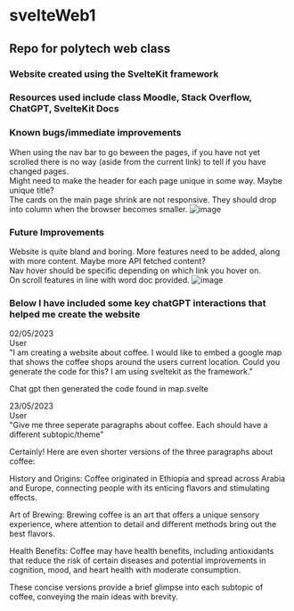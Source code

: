 # svelteWeb1
## Repo for polytech web class
### Website created using the SvelteKit framework
### Resources used include class Moodle, Stack Overflow, ChatGPT, SvelteKit Docs

### Known bugs/immediate improvements
   When using the nav bar to go beween the pages, if you have not yet scrolled there is no way (aside from the current link) to tell if you have changed pages.\
   Might need to make the header for each page unique in some way. Maybe unique title?\
   The cards on the main page shrink are not responsive. They should drop into column when the browser becomes smaller.
   ![image](https://github.com/reubenmca/svelteWeb1/assets/113948276/aad9825e-f1d4-4d82-8b74-de0beae984c6)

  
### Future Improvements
  Website is quite bland and boring. More features need to be added, along with more content. Maybe more API fetched content?\
  Nav hover should be specific depending on which link you hover on. \
  On scroll features in line with word doc provided.
  ![image](https://github.com/reubenmca/svelteWeb1/assets/113948276/603d9861-4083-4f05-8fa4-53197b141bb0)
 
### Below I have included some key chatGPT interactions that helped me create the website
  02/05/2023\
  User\
  "I am creating a website about coffee. I would like to embed a google map that shows the coffee shops around the users current location. Could you generate the code for this? I am using sveltekit as the framework."
  
  Chat gpt then generated the code found in map.svelte
  
  23/05/2023\
  User\
  "Give me three seperate paragraphs about coffee. Each should have a different subtopic/theme"
  
  Certainly! Here are even shorter versions of the three paragraphs about coffee:

  History and Origins: Coffee originated in Ethiopia and spread across Arabia and Europe, connecting people with its enticing flavors and stimulating effects.
  
  Art of Brewing: Brewing coffee is an art that offers a unique sensory experience, where attention to detail and different methods bring out the best flavors.
  
  Health Benefits: Coffee may have health benefits, including antioxidants that reduce the risk of certain diseases and potential improvements in cognition, mood, and heart health with moderate consumption.
  
  These concise versions provide a brief glimpse into each subtopic of coffee, conveying the main ideas with brevity.



